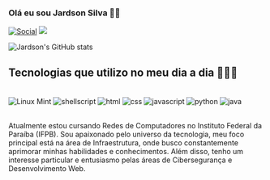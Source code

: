 ### Olá eu sou Jardson Silva 🖐🏼

[![Social](https://img.shields.io/badge/LinkedIn-0077B5?style=for-the-badge&logo=linkedin&logoColor=white)](https://www.linkedin.com/in/jardson-l%C3%BAcio-peres-da-silva/)
<a href="mailto:jardsonlucio01@gmail.com">  <img src="https://img.shields.io/badge/Gmail-D14836?style=for-the-badge&logo=gmail&logoColor=white" target="_blank"> </a>

![Jardson's GitHub stats](https://github-readme-stats.vercel.app/api?username=peresl&show_icons=true&theme=github_dark)

## Tecnologias que utilizo no meu dia a dia 🧑🏻‍💻

<div style="display: inline_block"><br/>
  <img align="center" alt="Linux Mint" src="https://img.shields.io/badge/Linux_Mint-87CF3E?style=for-the-badge&logo=linux-mint&logoColor=white"/>
  <img align="center" alt="shellscript" src="https://img.shields.io/badge/Shell_Script-121011?style=for-the-badge&logo=gnu-bash&logoColor=white"/>
  <img align="center" alt="html" src="https://img.shields.io/badge/HTML5-E34F26?style=for-the-badge&logo=html5&logoColor=white)](https://www.w3schools.com/tags/ref_byfunc.asp"/>
  <img align="center" alt="css" src="https://img.shields.io/badge/CSS3-1572B6?style=for-the-badge&logo=css3&logoColor=white)](https://www.w3schools.com/cssref/css_default_values.php"/>
  <img align="center" alt="javascript" src="https://img.shields.io/badge/JavaScript-323330?style=for-the-badge&logo=javascript&logoColor=F7DF1E)](https://www.javascript.com/"/>
  <img align="center" alt="python" src="https://img.shields.io/badge/Python-14354C?style=for-the-badge&logo=python&logoColor=white)](https://www.python.org/"/>
  <img align="center" alt="java" src="https://img.shields.io/badge/Java-ED8B00?style=for-the-badge&logo=openjdk&logoColor=white)](https://www.java.com/en/"/>
</div><br>

Atualmente estou cursando Redes de Computadores no Instituto Federal da Paraíba (IFPB). Sou apaixonado pelo universo da tecnologia, meu foco principal está na área de Infraestrutura, onde busco constantemente aprimorar minhas habilidades e conhecimentos. Além disso, tenho um interesse particular e entusiasmo pelas áreas de Cibersegurança e Desenvolvimento Web.

